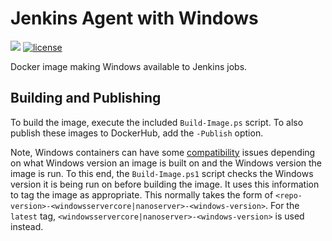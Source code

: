 # Jenkins Agent with Windows

[![](https://images.microbadger.com/badges/image/dwolla/jenkins-agent-windows.svg)](https://microbadger.com/images/dwolla/jenkins-agent-windows)
[![license](https://img.shields.io/github/license/dwolla/jenkins-agent-docker-windows.svg?style=flat-square)](https://github.com/Dwolla/jenkins-agent-docker-windows/blob/master/LICENSE)

Docker image making Windows available to Jenkins jobs.

## Building and Publishing

To build the image, execute the included `Build-Image.ps` script. To also
publish these images to DockerHub, add the `-Publish` option.

Note, Windows containers can have some
[compatibility](https://docs.microsoft.com/en-us/virtualization/windowscontainers/deploy-containers/version-compatibility)
issues depending on what Windows version an image is built on and the Windows
version the image is run. To this end, the `Build-Image.ps1` script checks the
Windows version it is being run on before building the image. It uses this
information to tag the image as appropriate. This normally takes the form of
`<repo-version>-<windowsservercore|nanoserver>-<windows-version>`. For the
`latest` tag, `<windowsservercore|nanoserver>-<windows-version>` is used
instead.
